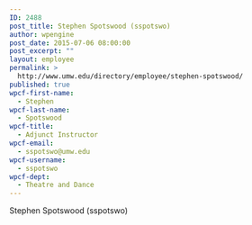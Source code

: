```yaml
---
ID: 2488
post_title: Stephen Spotswood (sspotswo)
author: wpengine
post_date: 2015-07-06 08:00:00
post_excerpt: ""
layout: employee
permalink: >
  http://www.umw.edu/directory/employee/stephen-spotswood/
published: true
wpcf-first-name:
  - Stephen
wpcf-last-name:
  - Spotswood
wpcf-title:
  - Adjunct Instructor
wpcf-email:
  - sspotswo@umw.edu
wpcf-username:
  - sspotswo
wpcf-dept:
  - Theatre and Dance
---
```

Stephen Spotswood (sspotswo)